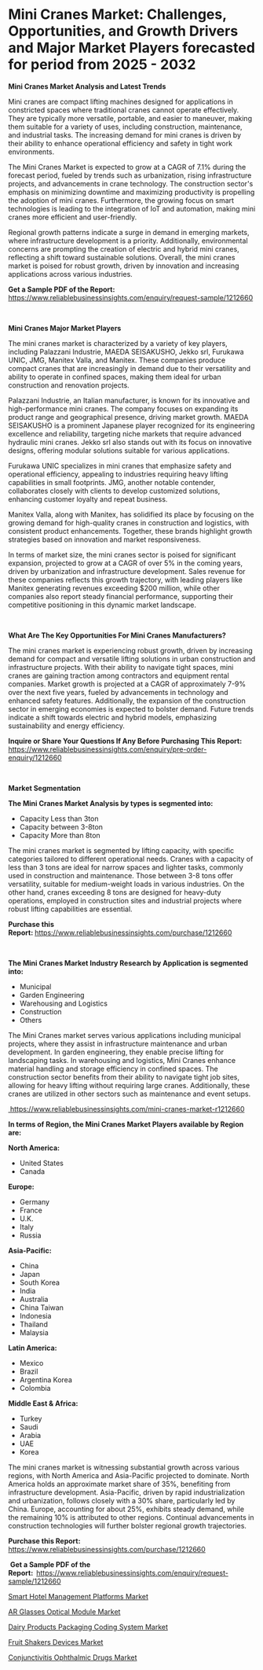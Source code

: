 <p><h1>Mini Cranes Market: Challenges, Opportunities, and Growth Drivers and Major Market Players forecasted for period from 2025 - 2032</h1></p><p><strong>Mini Cranes Market Analysis and Latest Trends</strong></p>
<p><p>Mini cranes are compact lifting machines designed for applications in constricted spaces where traditional cranes cannot operate effectively. They are typically more versatile, portable, and easier to maneuver, making them suitable for a variety of uses, including construction, maintenance, and industrial tasks. The increasing demand for mini cranes is driven by their ability to enhance operational efficiency and safety in tight work environments.</p><p>The Mini Cranes Market is expected to grow at a CAGR of 7.1% during the forecast period, fueled by trends such as urbanization, rising infrastructure projects, and advancements in crane technology. The construction sector's emphasis on minimizing downtime and maximizing productivity is propelling the adoption of mini cranes. Furthermore, the growing focus on smart technologies is leading to the integration of IoT and automation, making mini cranes more efficient and user-friendly.</p><p>Regional growth patterns indicate a surge in demand in emerging markets, where infrastructure development is a priority. Additionally, environmental concerns are prompting the creation of electric and hybrid mini cranes, reflecting a shift toward sustainable solutions. Overall, the mini cranes market is poised for robust growth, driven by innovation and increasing applications across various industries.</p></p>
<p><strong>Get a Sample PDF of the Report:&nbsp;</strong> <a href="https://www.reliablebusinessinsights.com/enquiry/request-sample/1212660?utm_campaign=84&utm_medium=2&utm_source=Github&utm_content=ia&utm_term=24032025&utm_id=mini-cranes">https://www.reliablebusinessinsights.com/enquiry/request-sample/1212660</a></p>
<p>&nbsp;</p>
<p><strong>Mini Cranes Major Market Players</strong></p>
<p><p>The mini cranes market is characterized by a variety of key players, including Palazzani Industrie, MAEDA SEISAKUSHO, Jekko srl, Furukawa UNIC, JMG, Manitex Valla, and Manitex. These companies produce compact cranes that are increasingly in demand due to their versatility and ability to operate in confined spaces, making them ideal for urban construction and renovation projects.</p><p>Palazzani Industrie, an Italian manufacturer, is known for its innovative and high-performance mini cranes. The company focuses on expanding its product range and geographical presence, driving market growth. MAEDA SEISAKUSHO is a prominent Japanese player recognized for its engineering excellence and reliability, targeting niche markets that require advanced hydraulic mini cranes. Jekko srl also stands out with its focus on innovative designs, offering modular solutions suitable for various applications.</p><p>Furukawa UNIC specializes in mini cranes that emphasize safety and operational efficiency, appealing to industries requiring heavy lifting capabilities in small footprints. JMG, another notable contender, collaborates closely with clients to develop customized solutions, enhancing customer loyalty and repeat business.</p><p>Manitex Valla, along with Manitex, has solidified its place by focusing on the growing demand for high-quality cranes in construction and logistics, with consistent product enhancements. Together, these brands highlight growth strategies based on innovation and market responsiveness.</p><p>In terms of market size, the mini cranes sector is poised for significant expansion, projected to grow at a CAGR of over 5% in the coming years, driven by urbanization and infrastructure development. Sales revenue for these companies reflects this growth trajectory, with leading players like Manitex generating revenues exceeding $200 million, while other companies also report steady financial performance, supporting their competitive positioning in this dynamic market landscape.</p></p>
<p>&nbsp;</p>
<p><strong>What Are The Key Opportunities For Mini Cranes Manufacturers?</strong></p>
<p><p>The mini cranes market is experiencing robust growth, driven by increasing demand for compact and versatile lifting solutions in urban construction and infrastructure projects. With their ability to navigate tight spaces, mini cranes are gaining traction among contractors and equipment rental companies. Market growth is projected at a CAGR of approximately 7-9% over the next five years, fueled by advancements in technology and enhanced safety features. Additionally, the expansion of the construction sector in emerging economies is expected to bolster demand. Future trends indicate a shift towards electric and hybrid models, emphasizing sustainability and energy efficiency.</p></p>
<p><strong>Inquire or Share Your Questions If Any Before Purchasing This Report:</strong> <a href="https://www.reliablebusinessinsights.com/enquiry/pre-order-enquiry/1212660?utm_campaign=84&utm_medium=2&utm_source=Github&utm_content=ia&utm_term=24032025&utm_id=mini-cranes">https://www.reliablebusinessinsights.com/enquiry/pre-order-enquiry/1212660</a></p>
<p>&nbsp;</p>
<p><strong>Market Segmentation</strong></p>
<p><strong>The Mini Cranes Market Analysis by types is segmented into:</strong></p>
<p><ul><li>Capacity Less than 3ton</li><li>Capacity between 3-8ton</li><li>Capacity More than 8ton</li></ul></p>
<p><p>The mini cranes market is segmented by lifting capacity, with specific categories tailored to different operational needs. Cranes with a capacity of less than 3 tons are ideal for narrow spaces and lighter tasks, commonly used in construction and maintenance. Those between 3-8 tons offer versatility, suitable for medium-weight loads in various industries. On the other hand, cranes exceeding 8 tons are designed for heavy-duty operations, employed in construction sites and industrial projects where robust lifting capabilities are essential.</p></p>
<p><strong>Purchase this Report:&nbsp;</strong><a href="https://www.reliablebusinessinsights.com/purchase/1212660?utm_campaign=84&utm_medium=2&utm_source=Github&utm_content=ia&utm_term=24032025&utm_id=mini-cranes">https://www.reliablebusinessinsights.com/purchase/1212660</a></p>
<p>&nbsp;</p>
<p><strong>The Mini Cranes Market Industry Research by Application is segmented into:</strong></p>
<p><ul><li>Municipal</li><li>Garden Engineering</li><li>Warehousing and Logistics</li><li>Construction</li><li>Others</li></ul></p>
<p><p>The Mini Cranes market serves various applications including municipal projects, where they assist in infrastructure maintenance and urban development. In garden engineering, they enable precise lifting for landscaping tasks. In warehousing and logistics, Mini Cranes enhance material handling and storage efficiency in confined spaces. The construction sector benefits from their ability to navigate tight job sites, allowing for heavy lifting without requiring large cranes. Additionally, these cranes are utilized in other sectors such as maintenance and event setups.</p></p>
<p><a href="https://www.reliablebusinessinsights.com/mini-cranes-market-r1212660?utm_campaign=84&utm_medium=2&utm_source=Github&utm_content=ia&utm_term=24032025&utm_id=mini-cranes">&nbsp;https://www.reliablebusinessinsights.com/mini-cranes-market-r1212660</a></p>
<p><strong>In terms of Region, the Mini Cranes Market Players available by Region are:</strong></p>
<p>
    <p> <strong> North America: </strong>
        <ul>
            <li>United States</li>
            <li>Canada</li>
        </ul>
        </p> 
    <p> <strong> Europe: </strong>
        <ul>
            <li>Germany</li>
            <li>France</li>
            <li>U.K.</li>
            <li>Italy</li>
            <li>Russia</li>
        </ul>
        </p> 
    <p> <strong> Asia-Pacific: </strong>
        <ul>
            <li>China</li>
            <li>Japan</li>
            <li>South Korea</li>
            <li>India</li>
            <li>Australia</li>
            <li>China Taiwan</li>
            <li>Indonesia</li>
            <li>Thailand</li>
            <li>Malaysia</li>
        </ul>
        </p> 
    <p> <strong> Latin America: </strong>
        <ul>
            <li>Mexico</li>
            <li>Brazil</li>
            <li>Argentina Korea</li>
            <li>Colombia</li>
        </ul>
        </p> 
    <p> <strong> Middle East & Africa: </strong>
        <ul>
            <li>Turkey</li>
            <li>Saudi</li>
            <li>Arabia</li>
            <li>UAE</li>
            <li>Korea</li>
        </ul>
    </p>
    </p>
<p><p>The mini cranes market is witnessing substantial growth across various regions, with North America and Asia-Pacific projected to dominate. North America holds an approximate market share of 35%, benefiting from infrastructure development. Asia-Pacific, driven by rapid industrialization and urbanization, follows closely with a 30% share, particularly led by China. Europe, accounting for about 25%, exhibits steady demand, while the remaining 10% is attributed to other regions. Continual advancements in construction technologies will further bolster regional growth trajectories.</p></p>
<p><strong>Purchase this Report: </strong><a href="https://www.reliablebusinessinsights.com/purchase/1212660?utm_campaign=84&utm_medium=2&utm_source=Github&utm_content=ia&utm_term=24032025&utm_id=mini-cranes">https://www.reliablebusinessinsights.com/purchase/1212660</a></p>
<p>&nbsp;<strong>Get a Sample PDF of the Report:&nbsp;&nbsp;</strong><a href="https://www.reliablebusinessinsights.com/enquiry/request-sample/1212660?utm_campaign=84&utm_medium=2&utm_source=Github&utm_content=ia&utm_term=24032025&utm_id=mini-cranes">https://www.reliablebusinessinsights.com/enquiry/request-sample/1212660</a></p>
<p><strong></strong></p>
<p><p><a href="https://github.com/AngelaWalsh696/Market-Research-Report-List-2/blob/main/smart-hotel-management-platforms-market.md?utm_campaign=84&utm_medium=2&utm_source=Github&utm_content=ia&utm_term=24032025&utm_id=mini-cranes">Smart Hotel Management Platforms Market</a></p><p><a href="https://github.com/tamvrosiya/Market-Research-Report-List-6/blob/main/ar-glasses-optical-module-market.md?utm_campaign=84&utm_medium=2&utm_source=Github&utm_content=ia&utm_term=24032025&utm_id=mini-cranes">AR Glasses Optical Module Market</a></p><p><a href="https://github.com/cheryjhonson/Market-Research-Report-List-1/blob/main/dairy-products-packaging-coding-system-market.md?utm_campaign=84&utm_medium=2&utm_source=Github&utm_content=ia&utm_term=24032025&utm_id=mini-cranes">Dairy Products Packaging Coding System Market</a></p><p><a href="https://github.com/pizolina/Market-Research-Report-List-7/blob/main/fruit-shakers-devices-market.md?utm_campaign=84&utm_medium=2&utm_source=Github&utm_content=ia&utm_term=24032025&utm_id=mini-cranes">Fruit Shakers Devices Market</a></p><p><a href="https://github.com/SanjidaKhan901/Market-Research-Report-List-2/blob/main/conjunctivitis-ophthalmic-drugs-market.md?utm_campaign=84&utm_medium=2&utm_source=Github&utm_content=ia&utm_term=24032025&utm_id=mini-cranes">Conjunctivitis Ophthalmic Drugs Market</a></p></p>